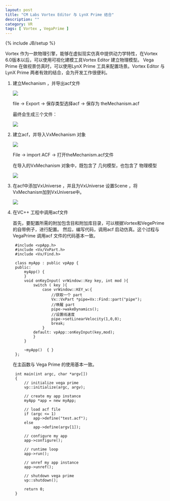 ```yaml
---
layout: post
title: "CM Labs Vortex Editor 与 LynX Prime 结合"
description: ""
category: VR
tags: [ Vortex , VegaPrime ]
---
```

{% include JB/setup %}


Vortex 作为一款物理引擎，能够在虚拟现实仿真中提供动力学特性，在Vortex 6.0版本以后，可以使用可视化建模工具Vortex Editor 建立物理模型。
Vega Prime 在做视景仿真时，可以使用LynX Prime 工具来配置场景。Vortex Editor 与 LynX Prime 两者有效的结合，会为开发工作很便利。

<!-- more -->

1. 建立Mechanism ，并导出acf文件

	<img  src="{{ site.url }}/assets/images/vr/2014061701.png" />
 
	file  ->  Export  -> 保存类型选择acf  -> 保存为 theMechanism.acf

	最终会生成三个文件：

	<img  src="{{ site.url }}/assets/images/vr/2014061702.png" />

2. 建立acf，并导入VxMechanism 对象
 
	<img  src="{{ site.url }}/assets/images/vr/2014061703.png" />
 
	File  ->  import ACF  ->  打开theMechanism.acf文件

	在导入的VxMechanism 对象中，既包含了 几何模型，也包含了 物理模型

	<img  src="{{ site.url }}/assets/images/vr/2014061704.png" />

3. 在acf中添加VxUniverse ，并且为VxUniverse 设置Scene ，将VxMechanism加到VxUniverse中。

	<img  src="{{ site.url }}/assets/images/vr/2014061705.png" />
  
4. 在VC++ 工程中调用acf文件

	首先，要配置所需的附加包含目和附加库目录，可以根据Vortex和VegePrime 的自带例子，进行配置。
	然后，编写代码，调用acf 启动仿真。这个过程与VegaPrime 调用acf 文件的代码基本一致。

		#include <vpApp.h>
		#include <Vx/VxPart.h>
		#include <Vx/Find.h>

		class myApp : public vpApp {
		public:
			myApp() {
			}
			void onKeyInput( vrWindow::Key key, int mod ){
				switch ( key ){
					case vrWindow::KEY_w:{
						//获取一个 part
						Vx::VxPart *pipe=Vx::Find::part("pipe");
						//唤醒 part
						pipe->wakeDynamics();
						//设置线速度
						pipe->setLinearVelocity(1,0,0);
						break;
					}
				default: vpApp::onKeyInput(key,mod);
				}
			}

			~myApp()  { }
		};
	
	在主函数与 Vega Prime 的使用基本一致。
	
		int main(int argc, char *argv[])
		{
			// initialize vega prime
			vp::initialize(argc, argv);

			// create my app instance
			myApp *app = new myApp;

			// load acf file
			if (argc <= 1)
				app->define("test.acf");
			else
				app->define(argv[1]);

			// configure my app
			app->configure();

			// runtime loop
			app->run();

			// unref my app instance
			app->unref();

			// shutdown vega prime
			vp::shutdown();

			return 0;
		}
